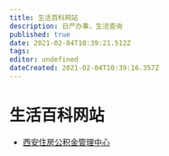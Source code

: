 ```yaml
---
title: 生活百科网站
description: 日产办事，生活查询
published: true
date: 2021-02-04T10:39:21.512Z
tags: 
editor: undefined
dateCreated: 2021-02-04T10:39:16.357Z
---
```


# 生活百科网站

- [西安住房公积金管理中心](http://zfgjj.xa.gov.cn/)